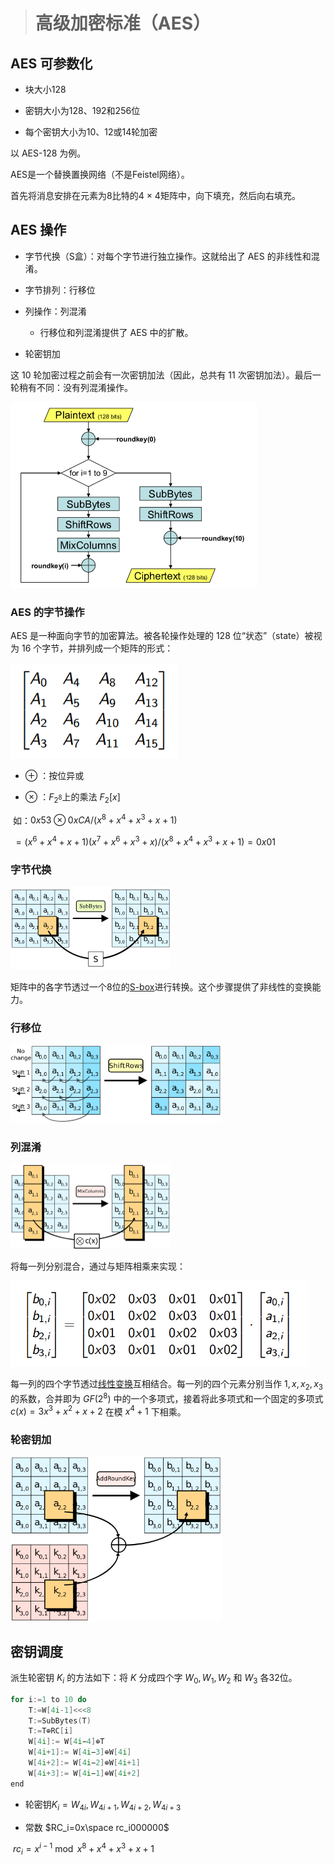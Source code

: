 > # 高级加密标准（AES）

## AES 可参数化

* 块大小128

* 密钥大小为128、192和256位

* 每个密钥大小为10、12或14轮加密

以 AES-128 为例。

AES是一个替换置换网络（不是Feistel网络）。


首先将消息安排在元素为8比特的4 × 4矩阵中，向下填充，然后向右填充。

## AES 操作

* 字节代换（S盒）：对每个字节进行独立操作。这就给出了 AES 的非线性和混淆。


* 字节排列：行移位
* 列操作：列混淆
  * 行移位和列混淆提供了 AES 中的扩散。

* 轮密钥加

这 10 轮加密过程之前会有一次密钥加法（因此，总共有 11 次密钥加法）。最后一轮稍有不同：没有列混淆操作。

<img src="img\AES.png" alt="AES" style="zoom:50%;" />

### AES 的字节操作

AES 是一种面向字节的加密算法。被各轮操作处理的 128 位“状态”（state）被视为 16 个字节，并排列成一个矩阵的形式：

<img src="img\AES_matrix.png" alt="AES_matrix" style="zoom:80%;" />

* $\oplus$ ：按位异或

* $\otimes$ ：$F_{2^8}$上的乘法 $F_2[x]$

​		如：$0x53 \otimes 0xCA / (x^8 + x^4 + x^3 + x + 1)$

​			$=(x^6+x^4+x+1)(x^7+x^6+x^3+x)/(x^8 + x^4 + x^3 + x + 1)$
​				$=0x01$

### 字节代换

<img src="img\AES-SubBytes.svg.png" alt="AES-SubBytes.svg" style="zoom: 25%;" />

矩阵中的各字节透过一个8位的[S-box](https://en.wikipedia.org/wiki/Rijndael_S-box#Forward_S-box)进行转换。这个步骤提供了非线性的变换能力。

### 行移位

<img src="img\AES-ShiftRows.svg.png" alt="AES-ShiftRows.svg" style="zoom: 33%;" />

### 列混淆

<img src="img\AES-MixColumns.svg.png" alt="AES-MixColumns.svg" style="zoom: 25%;" />

将每一列分别混合，通过与矩阵相乘来实现：

<img src="img\AES_matrix_times.png" alt="AES_matrix_times" style="zoom: 67%;" />

每一列的四个字节透过[线性变换](https://zh.wikipedia.org/wiki/线性变换)互相结合。每一列的四个元素分别当作 $1,x,x_2,x_3$ 的系数，合并即为 $GF(2^8)$ 中的一个多项式，接着将此多项式和一个固定的多项式 $c(x)=3x^3+x^2+x+2$ 在模 $x^4+1$ 下相乘。

### 轮密钥加

<img src="img\AES-AddRoundKey.svg.png" alt="AES-AddRoundKey.svg" style="zoom: 33%;" />

## 密钥调度

派生轮密钥 $K_i$ 的方法如下：将 $K$ 分成四个字 $W_0,W_1,W_2$ 和 $W_3$ 各32位。

```c++
for i:=1 to 10 do
    T:=W[4i-1]<<<8
    T:=SubBytes(T)
    T:=T⊕RC[i]
    W[4i]:= W[4i−4]⊕T
    W[4i+1]:= W[4i−3]⊕W[4i]
    W[4i+2]:= W[4i−2]⊕W[4i+1]
    W[4i+3]:= W[4i−1]⊕W[4i+2]
end
```

* 轮密钥$K_i = W_{4i}, W_{4i+1}, W_{4i+2}, W_{4i+3}$

* 常数 $RC_i=0x\space rc_i000000$

​	$rc_i=x^{i-1}\bmod x^8 + x^4 + x^3 + x + 1$
